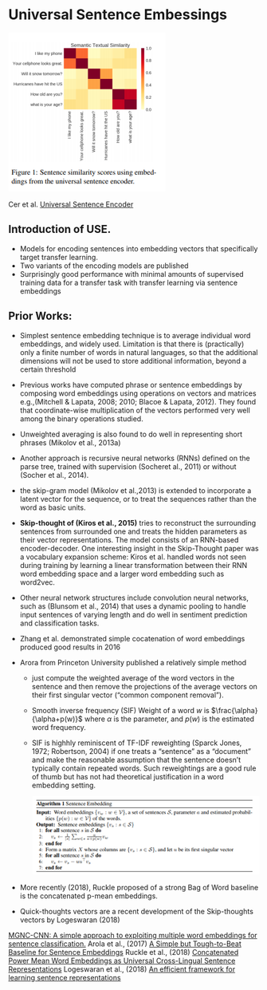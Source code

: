 # Universal Sentence Embessings

![](images/131-use-1515e81e.png)

Cer et al. [Universal Sentence Encoder](https://arxiv.org/abs/1803.11175)

## Introduction of USE.

* Models for encoding sentences into embedding vectors that specifically target transfer learning.
* Two variants of the encoding models are published
* Surprisingly good performance with minimal amounts of supervised training data
for a transfer task with transfer learning via sentence embeddings

## Prior Works:
* Simplest sentence embedding technique is to average individual word embeddings, and widely used. Limitation is that there is (practically) only a finite number of words in natural languages, so that the additional dimensions will not be used to store additional information, beyond a certain threshold
* Previous works have computed phrase or sentence embeddings by composing word embeddings using operations on vectors and matrices e.g.,(Mitchell & Lapata, 2008; 2010; Blacoe & Lapata, 2012). They found that coordinate-wise multiplication of the vectors performed very well among the binary operations studied.
* Unweighted averaging is also found to do well in representing short phrases (Mikolov et al., 2013a)
* Another approach is recursive neural networks (RNNs) defined on the parse tree, trained with supervision (Socheret al., 2011) or without (Socher et al., 2014).
* the skip-gram model (Mikolov et al.,2013) is extended to incorporate a latent vector for the sequence, or to treat the sequences rather than the word as basic units.
* **Skip-thought of (Kiros et al., 2015)** tries to reconstruct the surrounding sentences from surrounded one and treats the hidden parameters as their vector representations. The model consists of an RNN-based encoder-decoder. One interesting insight in the Skip-Thought paper was a vocabulary expansion scheme: Kiros et al. handled words not seen during training by learning a linear transformation between their RNN word embedding space and a larger word embedding such as word2vec.
* Other neural network structures include convolution neural networks, such as (Blunsom et al., 2014) that uses a dynamic pooling to handle input sentences of varying length and do well in sentiment prediction and classification tasks.
* Zhang et al. demonstrated simple cocatenation of word embeddings produced good results in 2016
* Arora from Princeton University published a relatively simple method
  -  just compute the weighted average of the word vectors in the sentence and then remove the projections of the average vectors on their first singular vector (“common component removal”).
  - Smooth inverse frequency (SIF) Weight of a word $w$ is $\frac{\alpha}{\alpha+p(w)}$ where $\alpha$ is the parameter, and $p(w)$ is the estimated word frequency.
  - SIF is highhly reminiscent of TF-IDF reweighting (Sparck Jones, 1972; Robertson, 2004) if one treats a “sentence” as a “document” and make the reasonable assumption that the sentence doesn’t typically contain repeated words. Such reweightings are a good rule of
thumb but has not had theoretical justification in a word embedding setting.

    ![](images/131-use-23800428.png)

* More recently (2018), Ruckle proposed of a strong Bag of Word baseline is the concatenated p-mean embeddings.
* Quick-thoughts vectors are a recent development of the Skip-thoughts vectors by Logeswaran (2018)


[MGNC-CNN: A simple approach to exploiting multiple word embeddings for sentence classification.](http://www.aclweb.org/anthology/N16-1178)
Arola et al., (2017) [A Simple but Tough-to-Beat Baseline for Sentence Embeddings](https://openreview.net/pdf?id=SyK00v5xx)
Ruckle et al., (2018) [Concatenated Power Mean Word Embeddings as Universal Cross-Lingual Sentence Representations](https://arxiv.org/abs/1803.01400)
Logeswaran et al., (2018) [An efficient framework for learning sentence representations](https://openreview.net/pdf?id=rJvJXZb0W)
